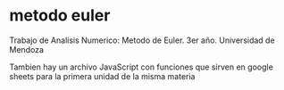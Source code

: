 # metodo euler
Trabajo de Analisis Numerico: Metodo de Euler. 3er año. Universidad de Mendoza

Tambien hay un archivo JavaScript con funciones que sirven en google sheets para la primera unidad de la misma materia
